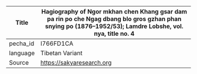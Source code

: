 |Title | Hagiography of Ngor mkhan chen Khang gsar dam pa rin po che Ngag dbang blo gros gzhan phan snying po (1876–1952/53); Lamdre Lobshe, vol. nya, title no. 4 
| --- | --- 
|pecha_id | I766FD1CA
|language | Tibetan Variant
|Source | https://sakyaresearch.org